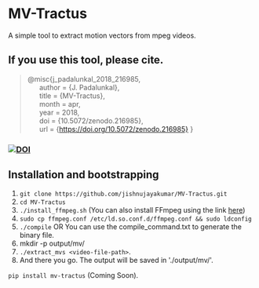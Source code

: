 # MV-Tractus
A simple tool to extract motion vectors from mpeg videos.

## If you use this tool, please cite.

> @misc{j_padalunkal_2018_216985,  
&nbsp;&nbsp;&nbsp;&nbsp;&nbsp;&nbsp;author = {J. Padalunkal},  
&nbsp;&nbsp;&nbsp;&nbsp;&nbsp;&nbsp;title = {MV-Tractus},  
&nbsp;&nbsp;&nbsp;&nbsp;&nbsp;&nbsp;month = apr,  
&nbsp;&nbsp;&nbsp;&nbsp;&nbsp;&nbsp;year = 2018,  
&nbsp;&nbsp;&nbsp;&nbsp;&nbsp;&nbsp;doi = {10.5072/zenodo.216985},  
&nbsp;&nbsp;&nbsp;&nbsp;&nbsp;&nbsp;url = {https://doi.org/10.5072/zenodo.216985}
}

### [![DOI](https://sandbox.zenodo.org/badge/DOI/10.5072/zenodo.216985.svg)](https://doi.org/10.5072/zenodo.216985)

## Installation and bootstrapping

1. `git clone https://github.com/jishnujayakumar/MV-Tractus.git` 
2. `cd MV-Tractus`
3. `./install_ffmpeg.sh` (You can also install FFmpeg using the link [here](http://embedonix.com/articles/linux/installing-ffmpeg-from-source-on-ubuntu-14-0-4/))
4. `sudo cp ffmpeg.conf /etc/ld.so.conf.d/ffmpeg.conf && sudo ldconfig`
5. `./compile` OR You can use the compile_command.txt to generate the binary file.
6. mkdir -p output/mv/
7. `./extract_mvs <video-file-path>`.
8. And there you go. The output will be saved in './output/mv/'.

`pip install mv-tractus` (Coming Soon).
